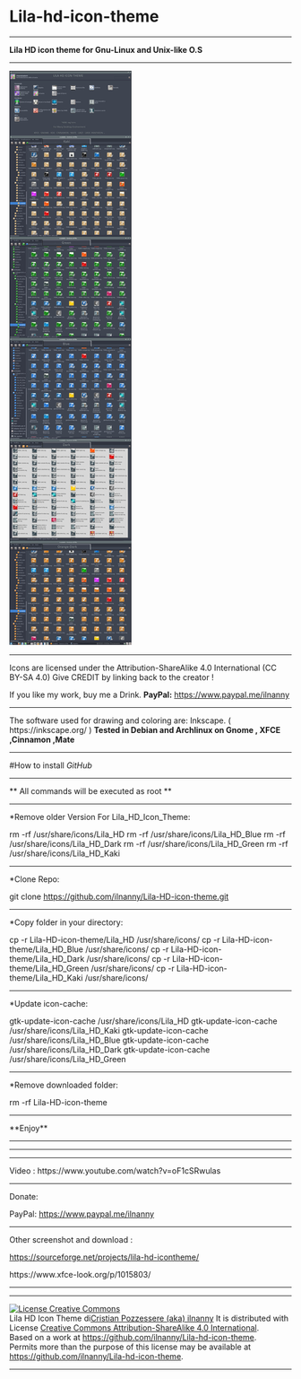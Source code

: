 # Lila-hd-icon-theme
<hr align=”left” size=”1″ width=”300″ color=”red” noshade>
<b>Lila HD icon theme for Gnu-Linux and Unix-like O.S</b>
<hr align=”left” size=”1″ width=”300″ color=”red” noshade>
<img src="https://github.com/ilnanny/Lila-hd-icon-theme/blob/master/Lila-HD-Icon-theme-2.3-Preview.jpg?raw=true"Lila HD icon Theme Master">  

<hr align=”left” size=”1″ width=”300″ color=”red” noshade>
Icons are licensed under the Attribution-ShareAlike 4.0 International (CC BY-SA 4.0)
Give CREDIT by linking back to the creator !

If you like my work, buy me a Drink.
<b>PayPal:</b>
https://www.paypal.me/ilnanny
<hr align=”left” size=”1″ width=”300″ color=”red” noshade>
The software used for drawing and coloring are: Inkscape. ( https://inkscape.org/ )
<b>Tested in Debian and Archlinux on Gnome , XFCE ,Cinnamon ,Mate </b>
<hr align=”left” size=”1″ width=”300″ color=”red” noshade>

#How to install *GitHub*
<hr align=”left” size=”1″ width=”300″ color=”red” noshade>
** All commands will be executed as root **
<hr align=”left” size=”1″ width=”300″ color=”red” noshade>
*Remove older Version For Lila_HD_Icon_Theme:

 rm -rf /usr/share/icons/Lila_HD
 rm -rf /usr/share/icons/Lila_HD_Blue
 rm -rf /usr/share/icons/Lila_HD_Dark
 rm -rf /usr/share/icons/Lila_HD_Green
 rm -rf /usr/share/icons/Lila_HD_Kaki
<hr align=”left” size=”1″ width=”300″ color=”red” noshade>
*Clone Repo:

 git clone https://github.com/ilnanny/Lila-HD-icon-theme.git
<hr align=”left” size=”1″ width=”300″ color=”red” noshade>
*Copy folder in your directory:
       
cp -r Lila-HD-icon-theme/Lila_HD /usr/share/icons/
cp -r Lila-HD-icon-theme/Lila_HD_Blue /usr/share/icons/
cp -r Lila-HD-icon-theme/Lila_HD_Dark /usr/share/icons/
cp -r Lila-HD-icon-theme/Lila_HD_Green /usr/share/icons/
cp -r Lila-HD-icon-theme/Lila_HD_Kaki /usr/share/icons/
<hr align=”left” size=”1″ width=”300″ color=”red” noshade>
*Update icon-cache:

gtk-update-icon-cache /usr/share/icons/Lila_HD
gtk-update-icon-cache /usr/share/icons/Lila_HD_Kaki
gtk-update-icon-cache /usr/share/icons/Lila_HD_Blue
gtk-update-icon-cache /usr/share/icons/Lila_HD_Dark
gtk-update-icon-cache /usr/share/icons/Lila_HD_Green
<hr align=”left” size=”1″ width=”300″ color=”red” noshade>
*Remove downloaded folder:

 rm -rf Lila-HD-icon-theme
<hr align=”left” size=”1″ width=”300″ color=”red” noshade>
                    **Enjoy**
<hr align=”left” size=”1″ width=”300″ color=”red” noshade>
<hr align=”left” size=”1″ width=”300″ color=”red” noshade>

<hr align=”left” size=”1″ width=”300″ color=”red” noshade>
Video : https://www.youtube.com/watch?v=oF1cSRwulas
<hr align=”left” size=”1″ width=”300″ color=”red” noshade>
Donate:

PayPal:
https://www.paypal.me/ilnanny
<hr align=”left” size=”1″ width=”300″ color=”red” noshade>
Other screenshot and download :

https://sourceforge.net/projects/lila-hd-icontheme/

<meta name="pling-site-verification" content="28b49771eb7de6cc3242bd18961a718f" />
https://www.xfce-look.org/p/1015803/

<hr align=”left” size=”1″ width=”300″ color=”red” noshade>
<hr align=”left” size=”1″ width=”300″ color=”red” noshade>
<a rel="license" href="http://creativecommons.org/licenses/by-sa/4.0/"><img alt="License Creative Commons" style="border-width:0" src="https://i.creativecommons.org/l/by-sa/4.0/88x31.png" /></a><br /><span xmlns:dct="http://purl.org/dc/terms/" href="http://purl.org/dc/dcmitype/StillImage" property="dct:title" rel="dct:type">Lila HD Icon Theme</span> di<a xmlns:cc="http://creativecommons.org/ns#" href="https://github.com/ilnanny/Lila-hd-icon-theme" property="cc:attributionName" rel="cc:attributionURL">Cristian Pozzessere (aka) ilnanny</a> It is distributed with License <a rel="license" href="http://creativecommons.org/licenses/by-sa/4.0/">Creative Commons Attribution-ShareAlike 4.0 International</a>.<br />Based on a work at <a xmlns:dct="http://purl.org/dc/terms/" href="https://github.com/ilnanny/Lila-hd-icon-theme" rel="dct:source">https://github.com/ilnanny/Lila-hd-icon-theme</a>.<br />Permits more than the purpose of this license may be available at <a xmlns:cc="http://creativecommons.org/ns#" href="https://github.com/ilnanny/Lila-hd-icon-theme" rel="cc:morePermissions">https://github.com/ilnanny/Lila-hd-icon-theme</a>.
<hr align=”left” size=”1″ width=”300″ color=”red” noshade>

